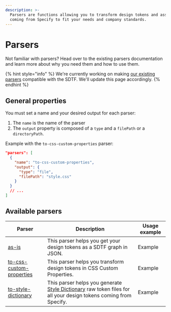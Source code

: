 ```yaml
---
description: >-
  Parsers are functions allowing you to transform design tokens and assets
  coming from Specify to fit your needs and company standards.
---
```


# Parsers

Not familiar with parsers? Head over to the existing parsers documentation and learn more about why you need them and how to use them.

{% hint style="info" %}
We're currently working on making [our existing parsers](../../concepts/parsers.md#all-parsers-available) compatible with the SDTF. We'll update this page accordingly.
{% endhint %}

## General properties

You must set a name and your desired output for each parser:

1. The `name` is the name of the parser
2. The `output` property is composed of a `type` and a `filePath` or a `directoryPath`.

Example with the `to-css-custom-properties` parser:

```json
"parsers": [
  {
    "name": "to-css-custom-properties",
    "output": {
      "type": "file",
      "filePath": "style.css"
    }
  }
  // ...
]
```

## Available parsers



| Parser                                                  | Description                                                                                                                                                   | Usage example |
| ------------------------------------------------------- | ------------------------------------------------------------------------------------------------------------------------------------------------------------- | ------------- |
| [as-is](to-sdtf.md)                                     | This parser helps you get your design tokens as a SDTF graph in JSON.                                                                                         | Example       |
| [to-css-custom-properties](to-css-custom-properties.md) | This parser helps you transform design tokens in CSS Custom Properties.                                                                                       | Example       |
| [to-style-dictionary](to-style-dictionary.md)           | This parser helps you generate [Style Dictionary](https://amzn.github.io/style-dictionary/#/) raw token files for all your design tokens coming from Specify. | Example       |
